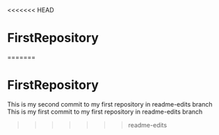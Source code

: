 <<<<<<< HEAD
# FirstRepository
=======
# FirstRepository

This is my second commit to my first repository in readme-edits branch
This is my first commit to my first repository in readme-edits branch
>>>>>>> readme-edits
